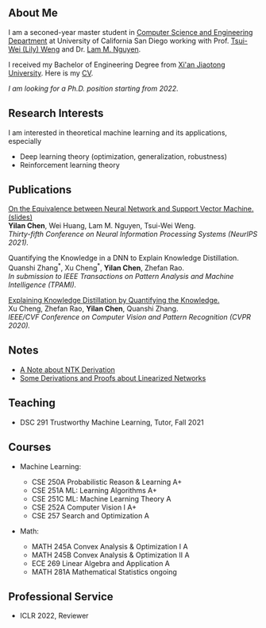 ## About Me

I am a seconed-year master student in [Computer Science and Engineering Department](https://cse.ucsd.edu/) at University of California San Diego working with Prof. [Tsui-Wei (Lily) Weng](https://lilyweng.github.io/) and Dr. [Lam M. Nguyen](https://lamnguyen-mltd.github.io/). 
<!-- Before that, I spent some time as a research intern at [University of Technology Sydney](https://www.uts.edu.au/), advised by Prof. [Richard Xu](https://www.uts.edu.au/staff/yida.xu) and [Shanghai Jiao Tong University](http://en.sjtu.edu.cn/), advised by Prof. [Quanshi Zhang](http://qszhang.com/).  -->
I received my Bachelor of Engineering Degree from [Xi'an Jiaotong University](http://en.xjtu.edu.cn/). 
Here is my [CV](https://chenyilan.net/files/CV_Yilan_Chen.pdf). 

_I am looking for a Ph.D. position starting from 2022._


## Research Interests


I am interested in theoretical machine learning and its applications, especially 
- Deep learning theory (optimization, generalization, robustness)
- Reinforcement learning theory




## Publications

[On the Equivalence between Neural Network and Support Vector Machine.](https://arxiv.org/abs/2111.06063) [(slides)](http://chenyilan.net/files/SVM_Slides.pdf)<br>
<b>Yilan Chen</b>, Wei Huang, Lam M. Nguyen, Tsui-Wei Weng.<br>
<i>Thirty-fifth Conference on Neural Information Processing Systems (NeurIPS 2021).</i><br>

Quantifying the Knowledge in a DNN to Explain Knowledge Distillation.<br>
Quanshi Zhang$^\ast$, Xu Cheng$^\ast$, <b>Yilan Chen</b>, Zhefan Rao.<br>
<i>In submission to IEEE Transactions on Pattern Analysis and Machine Intelligence (TPAMI).</i><br>


<!-- <b>[Explaining Knowledge Distillation by Quantifying the Knowledge](https://arxiv.org/abs/2003.03622)</b>  -->
[Explaining Knowledge Distillation by Quantifying the Knowledge.](https://arxiv.org/abs/2003.03622.pdf)<br>
Xu Cheng, Zhefan Rao, <b>Yilan Chen</b>, Quanshi Zhang.<br>
<i>IEEE/CVF Conference on Computer Vision and Pattern Recognition (CVPR 2020).</i><br>



## Notes
- [A Note about NTK Derivation](http://chenyilan.net/files/ntk_derivation.pdf)
- [Some Derivations and Proofs about Linearized Networks](http://chenyilan.net/files/linearized_network.pdf)


<!-- **<font size='5'>Projects</font>**
* [Prototype Selection for Nearest Neighbor](http://chenyilan.net/files/Prototype_Selection.pdf)
* [Coordinate Descent](http://chenyilan.net/files/coord_desc.pdf) -->



## Teaching
- DSC 291 Trustworthy Machine Learning, Tutor, Fall 2021






## Courses
- Machine Learning:
  - CSE 250A Probabilistic Reason & Learning  A+
  - CSE 251A ML: Learning Algorithms  A+
  - CSE 251C ML: Machine Learning Theory  A
  - CSE	252A Computer Vision I  A+
  - CSE	257  Search and Optimization A

- Math:
  - MATH 245A	Convex Analysis & Optimization I  A
  - MATH 245B	Convex Analysis & Optimization II  A
  - ECE	269   Linear Algebra and Application A
  - MATH 281A Mathematical Statistics ongoing






## Professional Service

- ICLR 2022, Reviewer


